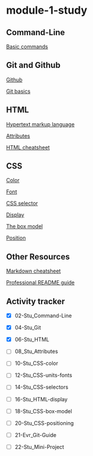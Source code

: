 # module-1-study
 
## Command-Line
[Basic commands](https://developer.mozilla.org/en-US/docs/Learn/Tools_and_testing/Understanding_client-side_tools/Command_line#basic_built-in_terminal_commands)

## Git and Github
[Github](https://docs.github.com/en/get-started/quickstart/hello-world)

[Git basics](https://www.atlassian.com/git)

## HTML
[Hypertext markup language](https://developer.mozilla.org/en-US/docs/Web/HTML)

[Attributes](https://developer.mozilla.org/en-US/docs/Glossary/Attribute)

[HTML cheatsheet](https://coding-boot-camp.github.io/full-stack/html/html-cheatsheet)

## CSS
[Color](https://developer.mozilla.org/en-US/docs/Web/CSS/color)

[Font](https://developer.mozilla.org/en-US/docs/Web/CSS/font)

[CSS selector](https://developer.mozilla.org/en-US/docs/Glossary/CSS_Selector)

[Display](https://developer.mozilla.org/en-US/docs/Web/CSS/display)

[The box model](https://developer.mozilla.org/en-US/docs/Learn/CSS/Building_blocks/The_box_model)

[Position](https://developer.mozilla.org/en-US/docs/Web/CSS/position)
## Other Resources
[Markdown cheatsheet](https://www.markdownguide.org/cheat-sheet/)

[Professional README guide](https://coding-boot-camp.github.io/full-stack/github/professional-readme-guide)

## Activity tracker
- [x] 02-Stu_Command-Line

- [x] 04-Stu_Git

- [x] 06-Stu_HTML

- [ ] 08_Stu_Attributes

- [ ] 10-Stu_CSS-color

- [ ] 12-Stu_CSS-units-fonts

- [ ] 14-Stu_CSS-selectors

- [ ] 16-Stu_HTML-display

- [ ] 18-Stu_CSS-box-model

- [ ] 20-Stu_CSS-positioning
 
- [ ] 21-Evr_Git-Guide

- [ ] 22-Stu_Mini-Project